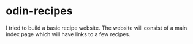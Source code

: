 # odin-recipes
I tried to build a basic recipe website. The website will consist of a main index page which will have links to a few recipes. 
